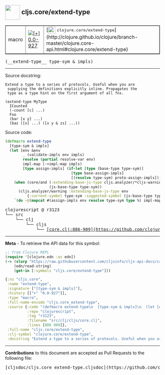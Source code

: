 ## <img width="48px" valign="middle" src="http://i.imgur.com/Hi20huC.png"> cljs.core/extend-type

 <table border="1">
<tr>

<td>macro</td>
<td><a href="https://github.com/cljsinfo/cljs-api-docs/tree/0.0-927"><img valign="middle" alt="[+] 0.0-927" src="https://img.shields.io/badge/+-0.0--927-lightgrey.svg"></a> </td>
<td>
[<img height="24px" valign="middle" src="http://i.imgur.com/1GjPKvB.png"> <samp>clojure.core/extend-type</samp>](http://clojure.github.io/clojure/branch-master/clojure.core-api.html#clojure.core/extend-type)
</td>
</tr>
</table>

 <samp>
(__extend-type__ type-sym & impls)<br>
</samp>

---




Source docstring:

```
Extend a type to a series of protocols. Useful when you are
 supplying the definitions explicitly inline. Propagates the
 type as a type hint on the first argument of all fns.

(extend-type MyType
  ICounted
  (-count [c] ...)
  Foo
  (bar [x y] ...)
  (baz ([x] ...) ([x y & zs] ...))
```

Source code:

```clj
(defmacro extend-type
  [type-sym & impls]
  (let [env &env
        _ (validate-impls env impls)
        resolve (partial resolve-var env)
        impl-map (->impl-map impls)
        [type assign-impls] (if-let [type (base-type type-sym)]
                              [type base-assign-impls]
                              [(resolve type-sym) proto-assign-impls])]
    (when (core/and (:extending-base-js-type cljs.analyzer/*cljs-warnings*)
                    (js-base-type type-sym))
      (cljs.analyzer/warning :extending-base-js-type env
          {:current-symbol type-sym :suggested-symbol (js-base-type type-sym)}))
    `(do ~@(mapcat #(assign-impls env resolve type-sym type %) impl-map))))
```

 <pre>
clojurescript @ r3123
└── src
    └── clj
        └── cljs
            └── <ins>[core.clj:886-909](https://github.com/clojure/clojurescript/blob/r3123/src/clj/cljs/core.clj#L886-L909)</ins>
</pre>


---

__Meta__ - To retrieve the API data for this symbol:

```clj
;; from Clojure REPL
(require '[clojure.edn :as edn])
(-> (slurp "https://raw.githubusercontent.com/cljsinfo/cljs-api-docs/catalog/cljs-api.edn")
    (edn/read-string)
    (get-in [:symbols "cljs.core/extend-type"]))
```

```clj
{:ns "cljs.core",
 :name "extend-type",
 :signature ["[type-sym & impls]"],
 :history [["+" "0.0-927"]],
 :type "macro",
 :full-name-encode "cljs.core_extend-type",
 :source {:code "(defmacro extend-type\n  [type-sym & impls]\n  (let [env &env\n        _ (validate-impls env impls)\n        resolve (partial resolve-var env)\n        impl-map (->impl-map impls)\n        [type assign-impls] (if-let [type (base-type type-sym)]\n                              [type base-assign-impls]\n                              [(resolve type-sym) proto-assign-impls])]\n    (when (core/and (:extending-base-js-type cljs.analyzer/*cljs-warnings*)\n                    (js-base-type type-sym))\n      (cljs.analyzer/warning :extending-base-js-type env\n          {:current-symbol type-sym :suggested-symbol (js-base-type type-sym)}))\n    `(do ~@(mapcat #(assign-impls env resolve type-sym type %) impl-map))))",
          :repo "clojurescript",
          :tag "r3123",
          :filename "src/clj/cljs/core.clj",
          :lines [886 909]},
 :full-name "cljs.core/extend-type",
 :clj-symbol "clojure.core/extend-type",
 :docstring "Extend a type to a series of protocols. Useful when you are\n supplying the definitions explicitly inline. Propagates the\n type as a type hint on the first argument of all fns.\n\n(extend-type MyType\n  ICounted\n  (-count [c] ...)\n  Foo\n  (bar [x y] ...)\n  (baz ([x] ...) ([x y & zs] ...))"}

```

---

__Contributions__ to this document are accepted as Pull Requests to the following file:

 <pre>
[cljsdoc/cljs.core_extend-type.cljsdoc](https://github.com/cljsinfo/cljs-api-docs/blob/master/cljsdoc/cljs.core_extend-type.cljsdoc)
</pre>

